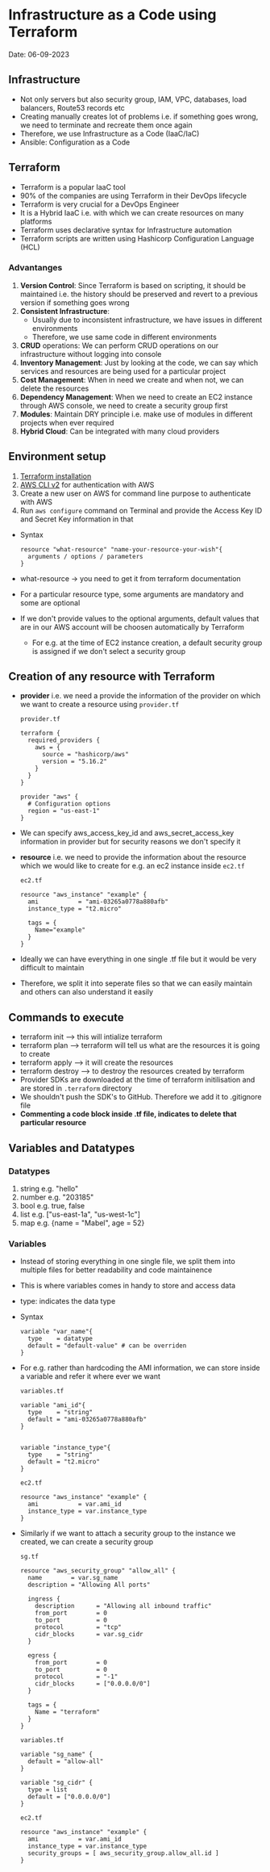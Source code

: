 # Infrastructure as a Code using Terraform

Date: 06-09-2023

## Infrastructure

- Not only servers but also security group, IAM, VPC, databases, load balancers, Route53 records etc
- Creating manually creates lot of problems i.e. if something goes wrong, we need to terminate and recreate them once again
- Therefore, we use Infrastructure as a Code (IaaC/IaC)
- Ansible: Configuration as a Code

## Terraform

- Terraform is a popular IaaC tool
- 90% of the companies are using Terraform in their DevOps lifecycle
- Terraform is very crucial for a DevOps Engineer
- It is a Hybrid IaaC i.e. with which we can create resources on many platforms
- Terraform uses declarative syntax for Infrastructure automation
- Terraform scripts are written using Hashicorp Configuration Language (HCL)

### Advantanges

1. **Version Control**: Since Terraform is based on scripting, it should be maintained i.e. the history should be preserved and revert to a previous version if something goes wrong
2. **Consistent Infrastructure**:
    - Usually due to inconsistent infrastructure, we have issues in different environments
    - Therefore, we use same code in different environments
3. **CRUD** operations: We can perform CRUD operations on our infrastructure without logging into console
4. **Inventory Management**: Just by looking at the code, we can say which services and resources are being used for a particular project
5. **Cost Management**: When in need we create and when not, we can delete the resources
6. **Dependency Management**: When we need to create an EC2 instance through AWS console, we need to create a security group first
7. **Modules**: Maintain DRY principle i.e. make use of modules in different projects when ever required
8. **Hybrid Cloud**: Can be integrated with many cloud providers

## Environment setup

1. [Terraform installation](https://developer.hashicorp.com/terraform/downloads?product_intent=terraform)
2. [AWS CLI v2](https://awscli.amazonaws.com/AWSCLIV2.msi) for authentication with AWS
3. Create a new user on AWS for command line purpose to authenticate with AWS
4. Run `aws configure` command on Terminal and provide the Access Key ID and Secret Key information in that

- Syntax
  
  ```hcl
  resource "what-resource" "name-your-resource-your-wish"{
    arguments / options / parameters
  }
  ```

- what-resource -> you need to get it from terraform documentation
- For a particular resource type, some arguments are mandatory and some are optional
- If we don't provide values to the optional arguments, default values that are in our AWS account will be choosen automatically by Terraform
  - For e.g. at the time of EC2 instance creation, a default security group is assigned if we don't select a security group

## Creation of any resource with Terraform

- **provider** i.e. we need a provide the information of the provider on which we want to create a resource using `provider.tf`

  `provider.tf`

  ```hcl
  terraform {
    required_providers {
      aws = {
        source = "hashicorp/aws"
        version = "5.16.2"
      }
    }
  }

  provider "aws" {
    # Configuration options
    region = "us-east-1"
  }
  ```

- We can specify aws_access_key_id and aws_secret_access_key information in provider but for security reasons we don't specify it
- **resource** i.e. we need to provide the information about the resource which we would like to create for e.g. an ec2 instance inside `ec2.tf`

  `ec2.tf`

  ```hcl
  resource "aws_instance" "example" {
    ami           = "ami-03265a0778a880afb"
    instance_type = "t2.micro"

    tags = {
      Name="example"
    }
  }
  ```

- Ideally we can have everything in one single .tf file but it would be very difficult to maintain
- Therefore, we split it into seperate files so that we can easily maintain and others can also understand it easily

## Commands to execute

- terraform init --> this will intialize terraform
- terraform plan --> terraform will tell us what are the resources it is going to create
- terraform apply --> it will create the resources
- terraform destroy --> to destroy the resources created by terraform
- Provider SDKs are downloaded at the time of terraform initilisation and are stored in `.terraform` directory
- We shouldn't push the SDK's to GitHub. Therefore we add it to .gitignore file
- **Commenting a code block inside .tf file, indicates to delete that particular resource**

## Variables and Datatypes

### Datatypes

1. string e.g. "hello"
2. number e.g. "203185"
3. bool e.g. true, false
4. list e.g. ["us-east-1a", "us-west-1c"]
5. map e.g. {name = "Mabel", age = 52}

### Variables

- Instead of storing everything in one single file, we split them into multiple files for better readability and code maintainence
- This is where variables comes in handy to store and access data
- type: indicates the data type
- Syntax
  
  ```hcl
  variable "var_name"{
    type    = datatype
    default = "default-value" # can be overriden
  }
  ```

- For e.g. rather than hardcoding the AMI information, we can store inside a variable and refer it where ever we want

  `variables.tf`

  ```hcl
  variable "ami_id"{
    type    = "string"
    default = "ami-03265a0778a880afb"
  }


  variable "instance_type"{
    type    = "string"
    default = "t2.micro"
  }
  ```

  `ec2.tf`

  ```hcl
  resource "aws_instance" "example" {
    ami           = var.ami_id
    instance_type = var.instance_type
  }
  ```

- Similarly if we want to attach a security group to the instance we created, we can create a security group

  `sg.tf`

  ```hcl
  resource "aws_security_group" "allow_all" {
    name        = var.sg_name
    description = "Allowing All ports"

    ingress {
      description      = "Allowing all inbound traffic"
      from_port        = 0
      to_port          = 0
      protocol         = "tcp"
      cidr_blocks      = var.sg_cidr
    }

    egress {
      from_port        = 0
      to_port          = 0
      protocol         = "-1"
      cidr_blocks      = ["0.0.0.0/0"]
    }

    tags = {
      Name = "terraform"
    }
  }
  ```

  `variables.tf`

  ```hcl
  variable "sg_name" {
    default = "allow-all"
  }

  variable "sg_cidr" {
    type = list
    default = ["0.0.0.0/0"]
  }
  ```

  `ec2.tf`

  ```hcl
  resource "aws_instance" "example" {
    ami           = var.ami_id
    instance_type = var.instance_type
    security_groups = [ aws_security_group.allow_all.id ]
  }
  ```